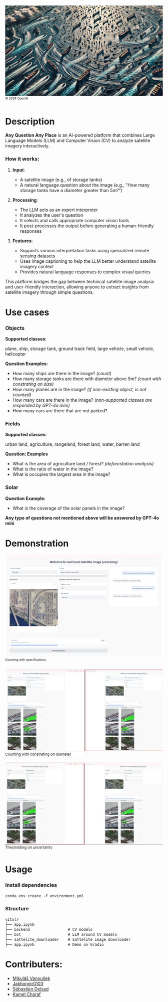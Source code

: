 ![](img/thumbnail_hackathon_2.jpg)
<nobr><sup><sup>© 2024 OpenAI</sup></sup></nobr>

# Description
**Any Question Any Place** is an AI-powered platform that combines Large Language Models (LLM) and Computer Vision (CV) to analyze satellite imagery interactively. 

### How it works:
1. **Input**: 
   - A satellite image (e.g., of storage tanks)
   - A natural language question about the image (e.g., "How many storage tanks have a diameter greater than 5m?")

2. **Processing**:
   - The LLM acts as an expert interpreter
   - It analyzes the user's question
   - It selects and calls appropriate computer vision tools 
   - It post-processes the output before generating a human-friendly responses

3. **Features**:
   - Supports various interpretation tasks using specialized remote sensing datasets
   - Uses image captioning to help the LLM better understand satellite imagery context
   - Provides natural language responses to complex visual queries

This platform bridges the gap between technical satellite image analysis and user-friendly interaction, allowing anyone to extract insights from satellite imagery through simple questions.

# Use cases
### Objects
**Supported classes:**

plane, ship, storage tank, ground track field, large vehicle, small vehicle, helicopter

**Question Examples:**

- How many ships are there in the image? *(count)*
- How many storage tanks are there with diameter above 5m? *(count with constrating on size)*
- How many planes are in the image? *(if non-existing object, is not counted)*
- How many cars are there in the image? *(non-supported classes are responded by GPT-4o mini)*
- How many cars are there that are not parked?

### Fields
**Supported classes:**

urban land, agriculture, rangeland, forest land, water, barren land

**Question: Examples**

- What is the area of agriculture land / forest? *(deforestation analysis)*
- What is the ratio of water in the image?
- What is occupies the largest area in the image?

### Solar

**Question Example:**

- What is the coverage of the solar panels in the image?

**Any type of questions not mentioned above will be answered by GPT-4o mini**

# Demonstration
![](img/cars.png)
<nobr><sup><sup>Counting with specifications</sup></nobr>

![](img/diameter.png)
<nobr><sup>Counting with constrating on diameter</sup></nobr>

![](img/threshold.png)
<nobr><sup>Thesholding on uncertainty</sup></nobr>

# Usage
### Install dependencies
```
conda env create -f environment.yml
```

### Structure
```
vitol/
├── app.ipynb
├── backend                 # CV models
├── bot                     # LLM around CV models
├── sattelite_downloader    # Sattelite image downloader
├── app.ipynb               # Demo on Gradio
```

# Contributers:
- [Mikuláš Vanoušek](https://github.com/MikiVanousek)
- [Jakhongir0103](https://github.com/Jakhongir0103)
- [Sébastien Delsad](https://github.com/theS3b)
- [Kamel Charaf](https://github.com/charafkamel)
